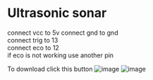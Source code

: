 # Ultrasonic sonar
connect vcc to 5v 
connect gnd to gnd  
connect trig to 13  
connect eco to 12   
if eco is not working use another pin


To download click this button
![image](https://user-images.githubusercontent.com/79796314/114540162-d5141500-9c72-11eb-99ed-ec2961eb6365.png)
![image](https://user-images.githubusercontent.com/79796314/113268306-dfd6bd80-92f4-11eb-8ad4-4bd787753722.png)

